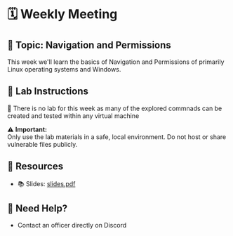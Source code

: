 # 🗓️ Weekly Meeting

## 🧠 Topic: **Navigation and Permissions**
This week we'll learn the basics of Navigation and Permissions of primarily Linux operating systems and Windows.

## 🧪 Lab Instructions

📁 There is no lab for this week as many of the explored commnads can be created and tested within any virtual machine

⚠️ **Important:**  
Only use the lab materials in a safe, local environment. Do not host or share vulnerable files publicly.

## 🔗 Resources

- 📚 Slides: [slides.pdf](./slides.pdf)

## 🙋 Need Help?

- Contact an officer directly on Discord
